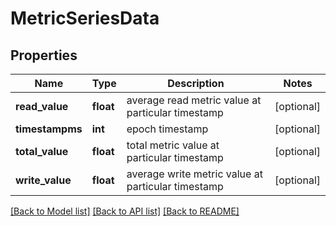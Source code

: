 # MetricSeriesData

## Properties
Name | Type | Description | Notes
------------ | ------------- | ------------- | -------------
**read_value** | **float** | average read metric value at particular timestamp | [optional] 
**timestampms** | **int** | epoch timestamp | [optional] 
**total_value** | **float** | total metric value at particular timestamp | [optional] 
**write_value** | **float** | average write metric value at particular timestamp | [optional] 

[[Back to Model list]](../README.md#documentation-for-models) [[Back to API list]](../README.md#documentation-for-api-endpoints) [[Back to README]](../README.md)


